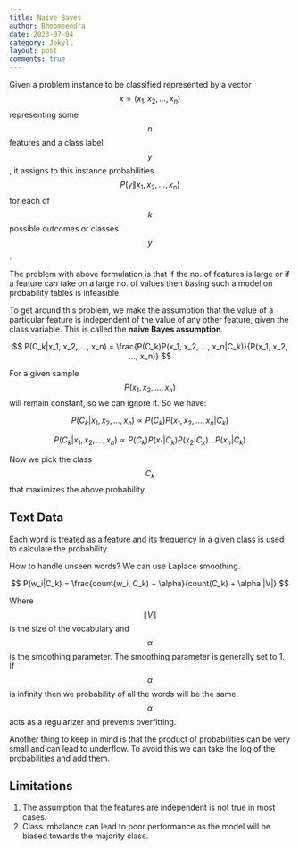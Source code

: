 ```yaml
---
title: Naive Bayes
author: Bhoomeendra 
date: 2023-07-04
category: Jekyll
layout: post
comments: true
---
```


Given a problem instance to be classified represented by a vector $$x = (x_1, x_2, ..., x_n)$$ representing some $$n$$ features and a class label $$y$$, it assigns to this instance probabilities $$ P(y\|x_1, x_2, ..., x_n) $$ for each of $$k$$ possible outcomes or classes $$y$$.

The problem with above formulation is that if the no. of features is large or if a feature can take on a large no. of values then basing such a model on probability tables is infeasible.

To get around this problem, we make the assumption that the value of a particular feature is independent of the value of any other feature, given the class variable. This is called the **naive Bayes assumption**.

$$ P(C_k|x_1, x_2, ..., x_n) = \frac{P(C_k)P(x_1, x_2, ..., x_n|C_k)}{P(x_1, x_2, ..., x_n)} $$

For a given sample $$ P(x_1, x_2, ..., x_n) $$ will remain constant, so we can ignore it. So we have:

$$ P(C_k|x_1, x_2, ..., x_n) \propto P(C_k)P(x_1, x_2, ..., x_n|C_k) $$

$$ P(C_k|x_1, x_2, ..., x_n) \propto P(C_k)P(x_1|C_k)P(x_2|C_k)...P(x_n|C_k) $$

Now we pick the class $$C_k$$ that maximizes the above probability.

## Text Data

Each word is treated as a feature and its frequency in a given class is used to calculate the probability.

How to handle unseen words? We can use Laplace smoothing.

$$ P(w_i|C_k) = \frac{count(w_i, C_k) + \alpha}{count(C_k) + \alpha |V|} $$

Where $$\|V\|$$ is the size of the vocabulary and $$\alpha$$ is the smoothing parameter. The smoothing parameter is generally set to 1. If $$\alpha$$ is infinity then we probability of all the words will be the same. $$\alpha$$ acts as a regularizer and prevents overfitting.

Another thing to keep in mind is that the product of probabilities can be very small and can lead to underflow. To avoid this we can take the log of the probabilities and add them.

## Limitations 
1. The assumption that the features are independent is not true in most cases.
2. Class imbalance can lead to poor performance as the model will be biased towards the majority class.

